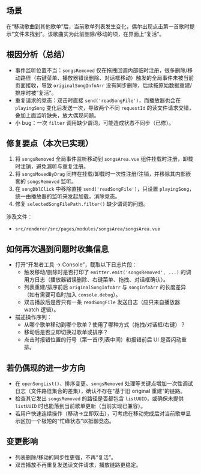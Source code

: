 ## 场景

在“移动歌曲到其他歌单”后，当前歌单列表发生变化，偶尔出现点击第一首歌时提示“文件未找到”。该歌曲实为此前删除/移动的项，在界面上“复活”。

## 根因分析（总结）
- 事件监听位置不当：`songsRemoved` 仅在拖拽回调内部临时注册，很多删除/移动路径（右键菜单、播放器错误删除、对话框移动）触发的全局事件未被当前页面接收，导致 `originalSongInfoArr` 没有同步删除，后续按原始数据重建/排序时被“复活”。
- 重复请求的竞态：双击时直接 `send('readSongFile')`，而播放器也会在 `playingSong` 变化后发送一次，导致两个不同 `requestId` 的读文件请求交错，叠加上面监听缺失，放大偶现问题。
- 小 bug：一次 `filter` 调用缺少谓词，可能造成状态不同步（已修）。

## 修复要点（本次已实现）
1. 将 `songsRemoved` 全局事件监听移动到 `songsArea.vue` 组件挂载时注册，卸载时注销，避免漏听与重复注册。
2. 将 `songsMovedByDrag` 同样在挂载/卸载时一次性注册/注销，并移除其内部嵌套的 `songsRemoved` 监听。
3. 在 `songDblClick` 中移除直接 `send('readSongFile')`，只设置 `playingSong`，统一由播放器的监听来发起加载，消除竞态。
4. 修复 `selectedSongFilePath.filter()` 缺少谓词的问题。

涉及文件：
- `src/renderer/src/pages/modules/songsArea/songsArea.vue`

## 如何再次遇到问题时收集信息
- 打开“开发者工具 → Console”，截取以下日志片段：
  - 触发移动/删除时是否打印了 `emitter.emit('songsRemoved', ...)` 的调用方日志（播放器错误删除、右键菜单、拖拽、对话框确认）。
  - 列表重建/排序前后 `originalSongInfoArr` 与 `songInfoArr` 的长度差异（如有需要可临时加入 `console.debug`）。
  - 双击播放后是否只有一条 `readSongFile` 发送日志（应只来自播放器 watch 逻辑）。
- 描述操作序列：
  - 从哪个歌单移动到哪个歌单？使用了哪种方式（拖拽/对话框/右键）？
  - 移动后是否立即切换过歌单或排序？
  - 点击时报错位置的行号（第一首/列表中间）和报错前后 UI 是否闪动重排。

## 若仍偶现的进一步方向
- 在 `openSongList()`、排序变更、`songsRemoved` 处理等关键点增加一次性调试日志（文件路径集合的差集），确认不存在“基于旧 original 重建”的链路。
- 检查其它发出 `songsRemoved` 的路径是否都包含 `listUUID`，或确保未提供 `listUUID` 时也能落到当前歌单更新（当前实现已兼容）。
- 若用户快速连续操作（移动→立即双击），可考虑在移动完成后对当前歌单显示区加一个极短的“忙碌状态”以抵御竞态。

## 变更影响
- 列表删除/移动的同步性更强，不再“复活”。
- 双击播放不再重复发送读文件请求，播放链路更稳定。

